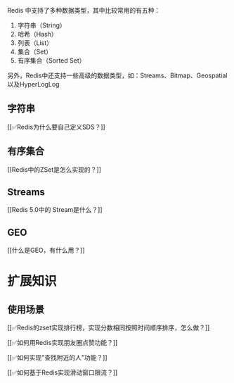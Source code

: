 Redis 中支持了多种数据类型，其中比较常用的有五种：



1. 字符串（String）
2. 哈希（Hash）
3. 列表（List）
4. 集合（Set）
5. 有序集合（Sorted Set）



另外，Redis中还支持一些高级的数据类型，如：Streams、Bitmap、Geospatial以及HyperLogLog



## 字符串


[[✅Redis为什么要自己定义SDS？]]

## 有序集合
[[Redis中的ZSet是怎么实现的？]]

## Streams
[[Redis 5.0中的 Stream是什么？]]

## GEO


[[什么是GEO，有什么用？]]



# 扩展知识


## 使用场景


[[✅Redis的zset实现排行榜，实现分数相同按照时间顺序排序，怎么做？]]



[[✅如何用Redis实现朋友圈点赞功能？]]



[[✅如何实现"查找附近的人"功能？]]



[[✅如何基于Redis实现滑动窗口限流？]]

